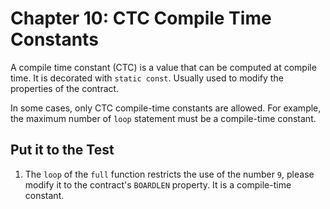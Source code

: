 # Chapter 10: CTC Compile Time Constants

A compile time constant (CTC) is a value that can be computed at compile time. It is decorated with `static const`. Usually used to modify the properties of the contract.

In some cases, only CTC compile-time constants are allowed. For example, the maximum number of  `loop` statement must be a compile-time constant.

## Put it to the Test

1. The `loop` of the `full` function restricts the use of the number `9`, please modify it to the contract's `BOARDLEN` property. It is a compile-time constant.